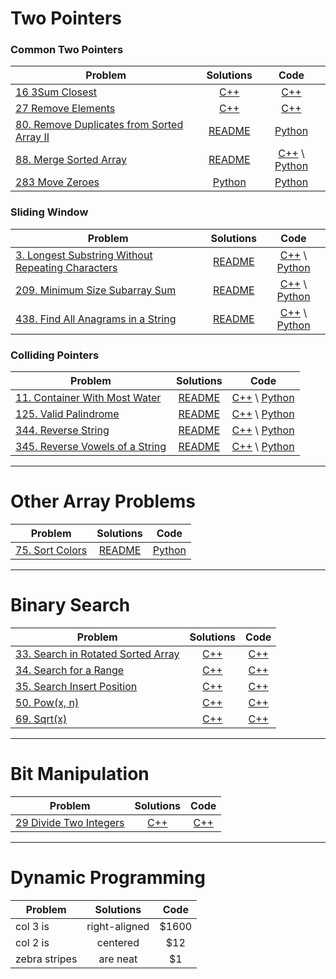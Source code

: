 # Two Pointers

### Common Two Pointers

| Problem | Solutions | Code |
| ------------- |:-------------:|:-----:|
| [16 3Sum Closest](https://leetcode.com/problems/3sum-closest/description/) | [C++](./16_3Sum_Closest) | [C++](./16_3Sum_Closest/Solution.h) |
| [27 Remove Elements](https://leetcode.com/problems/remove-element/description/) | [C++](./27_Remove_Element) | [C++](./27_Remove_Element/Solution.h) |
| [80. Remove Duplicates from Sorted Array II](https://leetcode.com/problems/remove-duplicates-from-sorted-array-ii/description/) | [README](./80_Remove_Duplicates_from_Sorted_Array_II)  |[Python](./80_Remove_Duplicates_from_Sorted_Array_II/Solution.py) |
| [88. Merge Sorted Array](https://leetcode.com/problems/merge-sorted-array/description/) | [README](./88_Merge_Sorted_Array) | [C++](./88_Merge_Sorted_Array/Solution.h) \ [Python](./88_Merge_Sorted_Array/Solution.py) |
| [283 Move Zeroes](https://leetcode.com/problems/move-zeroes/description/) | [Python](./283_Move_Zeroes) | [Python](./283_Move_Zeroes/Solution.py) |

### Sliding Window

| Problem | Solutions | Code |
| ------------- |:-------------:|:-----:|
| [3. Longest Substring Without Repeating Characters](https://leetcode.com/problems/longest-substring-without-repeating-characters/description/) | [README](./3_Longest_Substring_Without_Repeating_Characters) | [C++](./3_Longest_Substring_Without_Repeating_Characters/Solution.h) \ [Python](./3_Longest_Substring_Without_Repeating_Characters/Solution.py) |
| [209. Minimum Size Subarray Sum](https://leetcode.com/problems/minimum-size-subarray-sum/description/) | [README](./209_Mininum_Size_Subarray_Sum) | [C++](./209_Mininum_Size_Subarray_Sum/Solution.h) \ [Python](./209_Mininum_Size_Subarray_Sum/Solution.py) |
| [438. Find All Anagrams in a String](https://leetcode.com/problems/find-all-anagrams-in-a-string/description/) | [README](./438_Find_All_Anagrams_in_a_String)| [C++](./438_Find_All_Anagrams_in_a_String/Solution.h) \ [Python](./438_Find_All_Anagrams_in_a_String/Solution.py) |


### Colliding Pointers

| Problem | Solutions | Code |
| ------------- |:-------------:|:-----:|
| [11. Container With Most Water](https://leetcode.com/problems/container-with-most-water/description/) | [README](./11_Container_With_Most_Water) | [C++](./11_Container_With_Most_Water/Solution.h) \ [Python](./11_Container_With_Most_Water/Solution.py) |
| [125. Valid Palindrome](https://leetcode.com/problems/valid-palindrome/description/) | [README](./125_Valid_Palindrome) | [C++](./125_Valid_Palindrome/Solution.h) \ [Python](./125_Valid_Palindrome/Solution.py) |
| [344. Reverse String](https://leetcode.com/problems/reverse-string/description/) | [README](./344_Reverse_String) | [C++](./344_Reverse_String/Solution.h) \ [Python](./344_Reverse_String/Solution.py) |
| [345. Reverse Vowels of a String](https://leetcode.com/problems/reverse-vowels-of-a-string/description/) | [README](./345_Reverse_vowels_of_a_String) | [C++](./345_Reverse_vowels_of_a_String/Solution.h) \ [Python](./345_Reverse_vowels_of_a_String/Solution.py) |

-------------------------------

# Other Array Problems
| Problem | Solutions | Code |
| ------------- |:-------------:|:-----:|
| [75. Sort Colors](https://leetcode.com/problems/sort-colors/description/) | [README](./75_Sort_Colors) | [Python](./75_Sort_Colors/Solution.py) |

--------------------------------

# Binary Search

| Problem | Solutions | Code |
| ------------- |:-------------:|:-----:|
|[33. Search in Rotated Sorted Array](https://leetcode.com/problems/search-in-rotated-sorted-array/description/)|[C++](./33_Search_in_Rotated_Sorted_Array)|[C++](33_Search_in_Rotated_Sorted_Array/Solution.h)|
|[34. Search for a Range](https://leetcode.com/problems/search-for-a-range/description/)|[C++](./34_Search_for_a_Range)|[C++](./34_Search_for_a_Range/Solution.h)|
|[35. Search Insert Position](https://leetcode.com/problems/search-insert-position/description/)|[C++](./35_Search_Insert_Position)|[C++](./35_Search_Insert_Position/Solution.h)|
|[50. Pow(x, n)](https://leetcode.com/problems/powx-n/description/)|[C++](./50_Pow(x,n))|[C++](./50_Pow(x,n)/Solution.h)|
|[69. Sqrt(x)](https://leetcode.com/problems/sqrtx/description/)|[C++](./69_Sqrt(x))|[C++](./69_Sqrt(x)/Solution.h)|

-----------------------------------------

# Bit Manipulation

| Problem | Solutions | Code |
| ------------- |:-------------:|:-----:|
| [29 Divide Two Integers](https://leetcode.com/problems/divide-two-integers/description/) | [C++](./29_Divide_Two_Integers) | [C++](./29_Divide_Two_Integers/Solution.h) |

------------------------------------------

# Dynamic Programming

| Problem        | Solutions           | Code  |
| ------------- |:-------------:|:-----:|
| col 3 is      | right-aligned | $1600 |
| col 2 is      | centered      |   $12 |
| zebra stripes | are neat      |    $1 |



